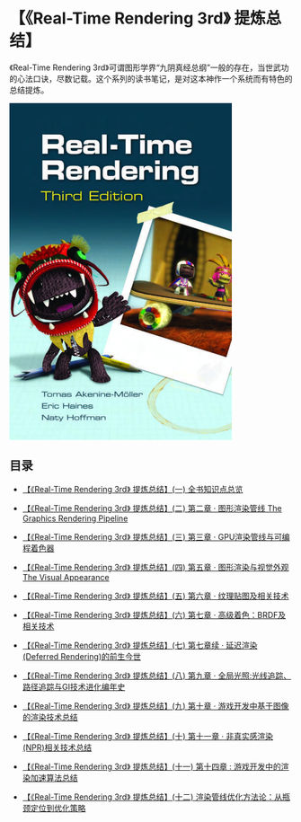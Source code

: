 
# 【《Real-Time Rendering 3rd》 提炼总结】
 《Real-Time Rendering 3rd》可谓图形学界“九阴真经总纲”一般的存在，当世武功的心法口诀，尽数记载。这个系列的读书笔记，是对这本神作一个系统而有特色的总结提炼。
 
 <img src="BlogPost01/media/1.jpg" height = "600" alt="name" align=center />

## 目录
*  [【《Real-Time Rendering 3rd》 提炼总结】(一) 全书知识点总览](https://github.com/QianMo/Game-Dev-Study-Notes/tree/master/%E3%80%8AReal-Time%20Rendering%203rd%E3%80%8B%E8%AF%BB%E4%B9%A6%E7%AC%94%E8%AE%B0/BlogPost01)

*  [【《Real-Time Rendering 3rd》 提炼总结】(二) 第二章 · 图形渲染管线 The Graphics Rendering Pipeline](https://github.com/QianMo/Game-Dev-Study-Notes/tree/master/%E3%80%8AReal-Time%20Rendering%203rd%E3%80%8B%E8%AF%BB%E4%B9%A6%E7%AC%94%E8%AE%B0/BlogPost02)

*  [【《Real-Time Rendering 3rd》 提炼总结】(三) 第三章 · GPU渲染管线与可编程着色器](https://github.com/QianMo/Game-Dev-Study-Notes/tree/master/%E3%80%8AReal-Time%20Rendering%203rd%E3%80%8B%E8%AF%BB%E4%B9%A6%E7%AC%94%E8%AE%B0/BlogPost03)

*  [【《Real-Time Rendering 3rd》 提炼总结】(四) 第五章 · 图形渲染与视觉外观 The Visual Appearance](https://github.com/QianMo/Game-Dev-Study-Notes/tree/master/%E3%80%8AReal-Time%20Rendering%203rd%E3%80%8B%E8%AF%BB%E4%B9%A6%E7%AC%94%E8%AE%B0/BlogPost04)

*  [【《Real-Time Rendering 3rd》 提炼总结】(五) 第六章 · 纹理贴图及相关技术](https://github.com/QianMo/Game-Dev-Study-Notes/tree/master/%E3%80%8AReal-Time%20Rendering%203rd%E3%80%8B%E8%AF%BB%E4%B9%A6%E7%AC%94%E8%AE%B0/BlogPost05)

*  [【《Real-Time Rendering 3rd》 提炼总结】(六) 第七章 · 高级着色：BRDF及相关技术](https://github.com/QianMo/Game-Dev-Study-Notes/tree/master/%E3%80%8AReal-Time%20Rendering%203rd%E3%80%8B%E8%AF%BB%E4%B9%A6%E7%AC%94%E8%AE%B0/BlogPost06)

*  [【《Real-Time Rendering 3rd》 提炼总结】(七) 第七章续 · 延迟渲染(Deferred Rendering)的前生今世](https://github.com/QianMo/Game-Dev-Study-Notes/tree/master/%E3%80%8AReal-Time%20Rendering%203rd%E3%80%8B%E8%AF%BB%E4%B9%A6%E7%AC%94%E8%AE%B0/BlogPost07)

*  [【《Real-Time Rendering 3rd》 提炼总结】(八) 第九章 · 全局光照:光线追踪、路径追踪与GI技术进化编年史](https://github.com/QianMo/Game-Dev-Study-Notes/tree/master/%E3%80%8AReal-Time%20Rendering%203rd%E3%80%8B%E8%AF%BB%E4%B9%A6%E7%AC%94%E8%AE%B0/BlogPost08)

*  [【《Real-Time Rendering 3rd》 提炼总结】(九) 第十章 · 游戏开发中基于图像的渲染技术总结](https://github.com/QianMo/Game-Dev-Study-Notes/tree/master/%E3%80%8AReal-Time%20Rendering%203rd%E3%80%8B%E8%AF%BB%E4%B9%A6%E7%AC%94%E8%AE%B0/BlogPost09)

*  [【《Real-Time Rendering 3rd》 提炼总结】(十) 第十一章 · 非真实感渲染(NPR)相关技术总结](https://github.com/QianMo/Game-Dev-Study-Notes/tree/master/%E3%80%8AReal-Time%20Rendering%203rd%E3%80%8B%E8%AF%BB%E4%B9%A6%E7%AC%94%E8%AE%B0/BlogPost10)

*  [【《Real-Time Rendering 3rd》 提炼总结】(十一) 第十四章 : 游戏开发中的渲染加速算法总结](https://github.com/QianMo/Game-Dev-Study-Notes/tree/master/%E3%80%8AReal-Time%20Rendering%203rd%E3%80%8B%E8%AF%BB%E4%B9%A6%E7%AC%94%E8%AE%B0/BlogPost11)

*  [【《Real-Time Rendering 3rd》 提炼总结】(十二) 渲染管线优化方法论：从瓶颈定位到优化策略](https://github.com/QianMo/Game-Dev-Study-Notes/tree/master/%E3%80%8AReal-Time%20Rendering%203rd%E3%80%8B%E8%AF%BB%E4%B9%A6%E7%AC%94%E8%AE%B0/BlogPost12)

